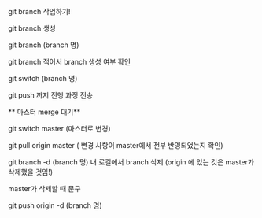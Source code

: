 git branch 작업하기!

git branch 생성 

git branch (branch 명)

git branch 적어서 branch 생성 여부 확인

git switch (branch 명)

git push 까지 진행 과정 전송

** 마스터 merge 대기**

git switch master (마스터로 변경)

git pull origin master ( 변경 사항이 master에서 전부 반영되었는지 확인)

git branch -d (branch 명)	 내 로컬에서 branch 삭제 (origin 에 있는 것은 master가 삭제했을 것임!)

master가 삭제할 때 문구

git push origin -d (branch 명)


